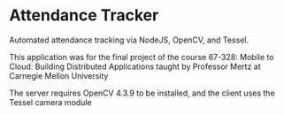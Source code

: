 Attendance Tracker
==================

Automated attendance tracking via NodeJS, OpenCV, and Tessel.

This application was for the final project of the course 67-328: Mobile to Cloud: Building Distributed Applications taught by Professor Mertz at Carnegie Mellon University

The server requires OpenCV 4.3.9 to be installed, and the client uses the Tessel camera module


